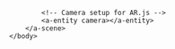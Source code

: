 <!DOCTYPE html>
<html>
    <head>
        <meta name="viewport" content="width=device-width, user-scalable=no, minimum-scale=1.0, maximum-scale=1.0">
        <script src="https://aframe.io/releases/1.3.0/aframe.min.js"></script>
        <!-- Import AR.js version without NFT but with marker + location-based support -->
        <script src="https://raw.githack.com/AR-js-org/AR.js/master/aframe/build/aframe-ar.js"></script>
    </head>
    <body style="margin: 0px; overflow: hidden;">
        <a-scene embedded arjs>
            <!-- Marker setup to detect the custom pattern marker -->
            <a-marker type="pattern" url="https://github.com/replaydk/AR-VR/blob/main/pattern-bing_generated_qrcode.patt">
                <!-- Yellow box to display when marker is detected -->
                <a-box position="0 0.5 0" color="yellow"></a-box>
            </a-marker>

            <!-- Camera setup for AR.js -->
            <a-entity camera></a-entity>
        </a-scene>
    </body>
</html>
